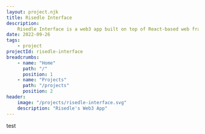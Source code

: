 ```yaml
---
layout: project.njk
title: Risedle Interface
description:
    Risedle Interface is a web3 app built on top of React-based web framework
date: 2022-09-26
tags:
    - project
projectId: risedle-interface
breadcrumbs:
    - name: "Home"
      path: "/"
      position: 1
    - name: "Projects"
      path: "/projects"
      position: 2
header:
    image: "/projects/risedle-interface.svg"
    description: "Risedle's Web3 App"
---
```


test
